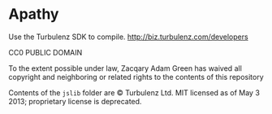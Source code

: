 Apathy
======

Use the Turbulenz SDK to compile. http://biz.turbulenz.com/developers

CC0 PUBLIC DOMAIN

To the extent possible under law, Zacqary Adam Green has waived all copyright and neighboring or related rights to the contents of this repository

Contents of the `jslib` folder are © Turbulenz Ltd. MIT licensed as of May 3 2013; proprietary license is deprecated.
